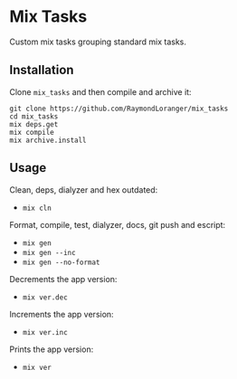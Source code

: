 # Mix Tasks

Custom mix tasks grouping standard mix tasks.

## Installation

Clone `mix_tasks` and then compile and archive it:

```
git clone https://github.com/RaymondLoranger/mix_tasks
cd mix_tasks
mix deps.get
mix compile
mix archive.install
```

## Usage

Clean, deps, dialyzer and hex outdated:
- `mix cln`

Format, compile, test, dialyzer, docs, git push and escript:
- `mix gen`
- `mix gen --inc`
- `mix gen --no-format`

Decrements the app version:
- `mix ver.dec`

Increments the app version:
- `mix ver.inc`

Prints the app version:
- `mix ver`
